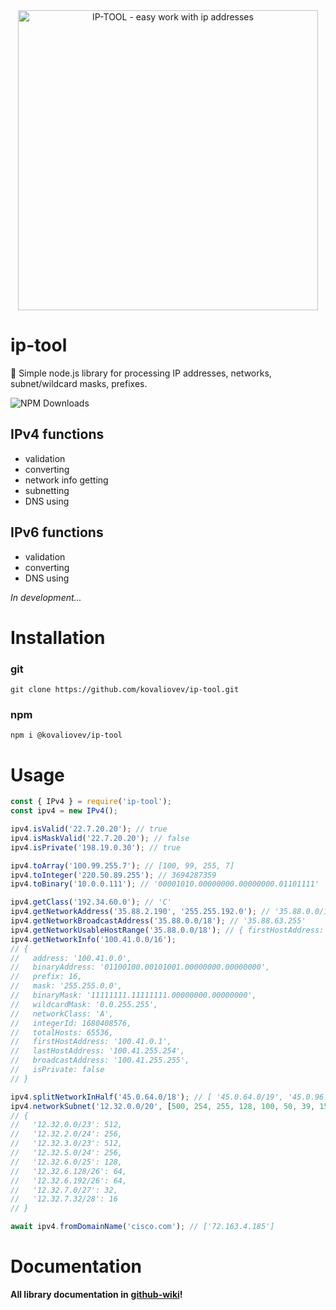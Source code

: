 <div align="center">
  <a href="https://github.com/kovaliovev/ip-tool">
    <img
      width="480"
      alt="IP-TOOL - easy work with ip addresses"
      src="https://user-images.githubusercontent.com/111194749/236842615-4a617854-c5b1-4500-a64b-b7e0a9fb327e.png"
    />
  </a>
</div>

# ip-tool
📂 Simple node.js library for processing IP addresses, networks, subnet/wildcard masks, prefixes.    
   
![NPM Downloads](https://img.shields.io/npm/dy/@kovaliovev/ip-tool?color=rgb%280%2C191%2C64%29&label=NPM%20Downloads&style=flat-square)   

## IPv4 functions
- validation
- converting
- network info getting
- subnetting
- DNS using

## IPv6 functions
- validation
- converting
- DNS using

_In development..._

# Installation

### git

```shell
git clone https://github.com/kovaliovev/ip-tool.git
```
### npm
```shell
npm i @kovaliovev/ip-tool
```

# Usage
```js
const { IPv4 } = require('ip-tool');
const ipv4 = new IPv4();

ipv4.isValid('22.7.20.20'); // true
ipv4.isMaskValid('22.7.20.20'); // false
ipv4.isPrivate('198.19.0.30'); // true

ipv4.toArray('100.99.255.7'); // [100, 99, 255, 7]
ipv4.toInteger('220.50.89.255'); // 3694287359
ipv4.toBinary('10.0.0.111'); // '00001010.00000000.00000000.01101111'

ipv4.getClass('192.34.60.0'); // 'C'
ipv4.getNetworkAddress('35.88.2.190', '255.255.192.0'); // '35.88.0.0/18'
ipv4.getNetworkBroadcastAddress('35.88.0.0/18'); // '35.88.63.255'
ipv4.getNetworkUsableHostRange('35.88.0.0/18'); // { firstHostAddress: '35.88.0.1', lastHostAddress: '35.88.63.254' }
ipv4.getNetworkInfo('100.41.0.0/16');
// {
//   address: '100.41.0.0',
//   binaryAddress: '01100100.00101001.00000000.00000000',
//   prefix: 16,
//   mask: '255.255.0.0',
//   binaryMask: '11111111.11111111.00000000.00000000',
//   wildcardMask: '0.0.255.255',
//   networkClass: 'A',
//   integerId: 1680408576,
//   totalHosts: 65536,
//   firstHostAddress: '100.41.0.1',
//   lastHostAddress: '100.41.255.254',
//   broadcastAddress: '100.41.255.255',
//   isPrivate: false
// }

ipv4.splitNetworkInHalf('45.0.64.0/18'); // [ '45.0.64.0/19', '45.0.96.0/19' ]
ipv4.networkSubnet('12.32.0.0/20', [500, 254, 255, 128, 100, 50, 39, 15, 14]);
// {
//   '12.32.0.0/23': 512,
//   '12.32.2.0/24': 256,
//   '12.32.3.0/23': 512,
//   '12.32.5.0/24': 256,
//   '12.32.6.0/25': 128,
//   '12.32.6.128/26': 64,
//   '12.32.6.192/26': 64,
//   '12.32.7.0/27': 32,
//   '12.32.7.32/28': 16
// }

await ipv4.fromDomainName('cisco.com'); // ['72.163.4.185']
```
# Documentation
**All library documentation in** [**github-wiki**](https://github.com/kovaliovev/ip-tool/wiki)**!**

